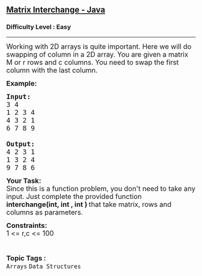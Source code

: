 <h2><a href="https://practice.geeksforgeeks.org/problems/matrix-interchange-java/1?page=2&difficulty[]=0&status[]=solved&category[]=Arrays&sortBy=submissions">Matrix Interchange - Java</a></h2><h3>Difficulty Level : Easy</h3><hr><div class="problems_problem_content__Xm_eO"><p><span style="font-size:18px">Working with 2D arrays is quite important. Here we will do swapping of column in a 2D array. You are given a matrix M or r rows and c columns. You need to swap the first column with the last column.</span></p>

<p><strong><span style="font-size:18px">Example:</span></strong></p>

<pre><span style="font-size:18px"><strong>Input:</strong>
3 4
1 2 3 4
4 3 2 1
6 7 8 9

<strong>Output:</strong>
4 2 3 1
1 3 2 4
9 7 8 6</span></pre>

<p><span style="font-size:18px"><strong>Your Task:</strong><br>
Since this is a function problem, you don't need to take any input. Just complete the provided function <strong>interchange(int, int , int ) </strong>that take matrix, rows and columns as parameters.</span></p>

<p><span style="font-size:18px"><strong>Constraints:</strong><br>
1 &lt;= r,c &lt;= 100</span></p>
</div><br><p><span style=font-size:18px><strong>Topic Tags : </strong><br><code>Arrays</code>&nbsp;<code>Data Structures</code>&nbsp;